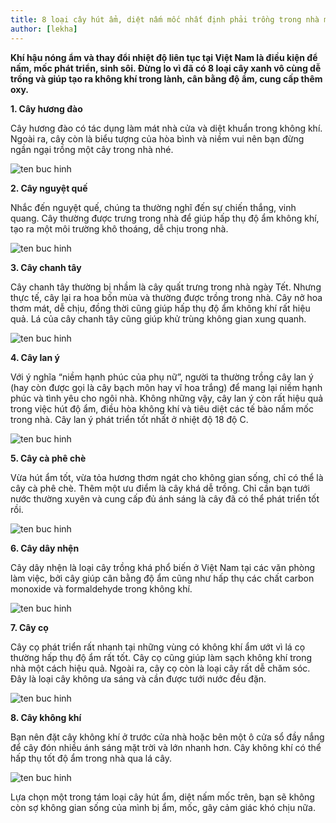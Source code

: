 ```yaml
---
title: 8 loại cây hút ẩm, diệt nấm mốc nhất định phải trồng trong nhà mùa này
author: [lekha]
---
```

**Khí hậu nóng ẩm và thay đổi nhiệt độ liên tục tại Việt Nam là điều kiện để nấm, mốc phát triển, sinh sôi. Đừng lo vì đã có 8 loại cây xanh vô cùng dễ trồng và giúp tạo ra không khí trong lành, cân bằng độ ẩm, cung cấp thêm oxy.**

**1. Cây hương đào**

Cây hương đào có tác dụng làm mát nhà cửa và diệt khuẩn trong không khí. Ngoài ra, cây còn là biểu tượng của hòa bình và niềm vui nên bạn đừng ngần ngại trồng một cây trong nhà nhé.

![ten buc hinh](https://eva-img.24hstatic.com/upload/3-2017/images/2017-08-30/8-loai-cay-hut-am-diet-nam-moc-nhat-dinh-phai-trong-trong-nha-mua-nay-6a11e4078c072d4-1504097415-width660height660.jpg "ten buc hinh")

**2. Cây nguyệt quế**

Nhắc đến nguyệt quế, chúng ta thường nghĩ đến sự chiến thắng, vinh quang. Cây thường được trưng trong nhà để giúp hấp thụ độ ẩm không khí, tạo ra một môi trường khô thoáng, dễ chịu trong nhà.

![ten buc hinh](https://eva-img.24hstatic.com/upload/3-2017/images/2017-08-30/8-loai-cay-hut-am-diet-nam-moc-nhat-dinh-phai-trong-trong-nha-mua-nay-cay-nguyet-que-1-1504097476-width660height639.jpg "ten buc hinh")

**3. Cây chanh tây**

Cây chanh tây thường bị nhầm là cây quất trưng trong nhà ngày Tết. Nhưng thực tế, cây lại ra hoa bốn mùa và thường được trồng trong nhà. Cây nở hoa thơm mát, dễ chịu, đồng thời cũng giúp hấp thụ độ ẩm không khí rất hiệu quả. Lá của cây chanh tây cũng giúp khử trùng không gian xung quanh.

![ten buc hinh](https://eva-img.24hstatic.com/upload/3-2017/images/2017-08-30/8-loai-cay-hut-am-diet-nam-moc-nhat-dinh-phai-trong-trong-nha-mua-nay-chanh-tc3a2y-1504097536-width660height450.jpg "ten buc hinh")

**4. Cây lan ý**

Với ý nghĩa “niềm hạnh phúc của phụ nữ”, người ta thường trồng cây lan ý (hay còn được gọi là cây bạch môn hay vĩ hoa trắng) để mang lại niềm hạnh phúc và tình yêu cho ngôi nhà. Không những vậy, cây lan ý còn rất hiệu quả trong việc hút độ ẩm, điều hòa không khí và tiêu diệt các tế bào nấm mốc trong nhà. Cây lan ý phát triển tốt nhất ở nhiệt độ 18 độ C.

![ten buc hinh](https://eva-img.24hstatic.com/upload/3-2017/images/2017-08-30/8-loai-cay-hut-am-diet-nam-moc-nhat-dinh-phai-trong-trong-nha-mua-nay-cay-lan-y-dep-1504097581-width660height660.jpg "ten buc hinh")

**5. Cây cà phê chè**

Vừa hút ẩm tốt, vừa tỏa hương thơm ngát cho không gian sống, chỉ có thể là cây cà phê chè. Thêm một ưu điểm là cây khá dễ trồng. Chỉ cần bạn tưới nước thường xuyên và cung cấp đủ ánh sáng là cây đã có thể phát triển tốt rồi.

![ten buc hinh](https://eva-img.24hstatic.com/upload/3-2017/images/2017-08-30/8-loai-cay-hut-am-diet-nam-moc-nhat-dinh-phai-trong-trong-nha-mua-nay-cay-phong-thuy-2-1504097657-width660height494.jpg "ten buc hinh")

**6. Cây dây nhện**

Cây dây nhện là loại cây trồng khá phổ biến ở Việt Nam tại các văn phòng làm việc, bởi cây giúp cân bằng độ ẩm cũng như hấp thụ các chất carbon monoxide và formaldehyde trong không khí.

![ten buc hinh](https://eva-img.24hstatic.com/upload/3-2017/images/2017-08-30/8-loai-cay-hut-am-diet-nam-moc-nhat-dinh-phai-trong-trong-nha-mua-nay-1_111024-1504097752-width660height352.jpg "ten buc hinh")

**7. Cây cọ**

Cây cọ phát triển rất nhanh tại những vùng có không khí ẩm ướt vì lá cọ thường hấp thụ độ ẩm rất tốt. Cây cọ cũng giúp làm sạch không khí trong nhà một cách hiệu quả. Ngoài ra, cây cọ còn là loại cây rất dễ chăm sóc. Đây là loại cây không ưa sáng và cần được tưới nước đều đặn.

![ten buc hinh](https://eva-img.24hstatic.com/upload/3-2017/images/2017-08-30/8-loai-cay-hut-am-diet-nam-moc-nhat-dinh-phai-trong-trong-nha-mua-nay-cay-co-canh-trong-nha-2-1504097811-width660height485.jpg "ten buc hinh")

**8. Cây không khí**

Bạn nên đặt cây không khí ở trước cửa nhà hoặc bên một ô cửa sổ đầy nắng để cây đón nhiều ánh sáng mặt trời và lớn nhanh hơn. Cây không khí có thể hấp thụ tốt độ ẩm trong nhà qua lá cây.

![ten buc hinh](https://eva-img.24hstatic.com/upload/3-2017/images/2017-08-30/8-loai-cay-hut-am-diet-nam-moc-nhat-dinh-phai-trong-trong-nha-mua-nay-huong-dan-trong-cay-khong-khi-trang-tri-nha-rat-nh-1504097869-width660height552.jpg "ten buc hinh")

Lựa chọn một trong tám loại cây hút ẩm, diệt nấm mốc trên, bạn sẽ không còn sợ không gian sống của mình bị ẩm, mốc, gây cảm giác khó chịu nữa. 
